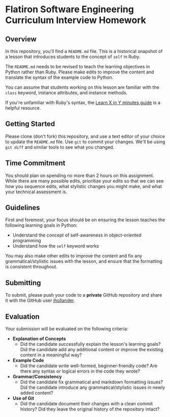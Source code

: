 # Flatiron Software Engineering Curriculum Interview Homework

## Overview

In this repository, you'll find a `README.md` file. This is a historical
snapshot of a lesson that introduces students to the concept of `self` in Ruby.

The `README.md` needs to be revised to teach the learning objectives in Python
rather than Ruby. Please make edits to improve the content and translate the
syntax of the example code to Python.

You can assume that students working on this lesson are familiar with the
`class` keyword, instance attributes, and instance methods.

If you're unfamiliar with Ruby's syntax, the
[Learn X in Y minutes guide](https://learnxinyminutes.com/docs/ruby/) is a
helpful resource.

## Getting Started

Please clone (don't fork) this repository, and use a text editor of your choice
to update the `README.md` file. Use `git` to commit your changes. We'll be using
`git diff` and similar tools to see what you changed.

## Time Commitment

You should plan on spending no more than 2 hours on this assignment. While there
are many possible edits, prioritize your edits so that we can see how you
sequence edits, what stylistic changes you might make, and what your technical
assessment is.

## Guidelines

First and foremost, your focus should be on ensuring the lesson teaches the
following learning goals in Python:

- Understand the concept of self-awareness in object-oriented programming
- Understand how the `self` keyword works

You may also make other edits to improve the content and fix any
grammatical/stylistic issues with the lesson, and ensure that the formatting is
consistent throughout.

## Submitting

To submit, please push your code to a **private** GitHub repository and share it
with the GitHub user [ihollander](https://github.com/ihollander).

## Evaluation

Your submission will be evaluated on the following criteria:

- **Explanation of Concepts**
  - Did the candidate successfully explain the lesson's learning goals? Did the
    candidate add any additional content or improve the existing content in a
    meaningful way?
- **Example Code**
  - Did the candidate write well-formed, beginner-friendly code? Are there any
    syntax or logical errors in the code they wrote?
- **Grammar/Consistency**
  - Did the candidate fix grammatical and markdown formatting issues? Did the
    candidate introduce any grammatical/stylistic issues in newly added content?
- **Use of Git**
  - Did the candidate document their changes with a clean commit history? Did
    they leave the original history of the repository intact?
